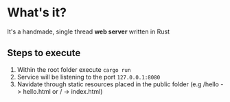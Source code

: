 # What's it?

It's a handmade, single thread **web server** written in Rust

## Steps to execute 

1. Within the root folder execute `cargo run`
2. Service will be listening to the port `127.0.0.1:8080`
3. Navidate through static resources placed in the public folder (e.g /hello -> hello.html or / -> index.html)
